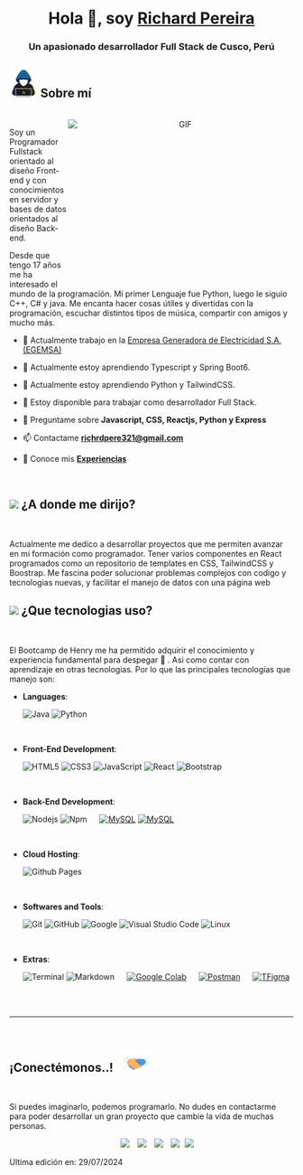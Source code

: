 <h1 align="center">Hola 👋, soy <a href="#" target="blank">
Richard Pereira</a></h1>
<h3 align="center">Un apasionado desarrollador Full Stack de Cusco, Perú </h3>



## <picture><img src = "https://github.com/0xAbdulKhalid/0xAbdulKhalid/raw/main/assets/mdImages/about_me.gif" width = 50px></picture> **Sobre mí**
<br>

<a target="_blank" align="center">
  <img align="right" top="500" height="300" width="400" alt="GIF" src="https://media.giphy.com/media/SWoSkN6DxTszqIKEqv/giphy.gif">
</a>

<p>Soy un Programador Fullstack orientado al diseño Front-end y con conocimientos en servidor y bases de datos orientados al diseño Back-end.

Desde que tengo 17 años me ha interesado el mundo de la programación. Mi primer Lenguaje fue Python, luego le siguio C++, C# y java. Me encanta hacer cosas útiles y divertidas con la programación, escuchar distintos tipos de música, compartir con amigos y mucho más.</p>

- 🔭 Actualmente trabajo en la <a href="https://web.egemsa.com.pe/" target="blank">Empresa Generadora de Electricidad S.A. (EGEMSA)</a>

- 🌱 Actualmente estoy aprendiendo Typescript y Spring Boot6.

- 🌱 Actualmente estoy aprendiendo Python y TailwindCSS.

- 🤝 Estoy disponible para trabajar como desarrollador Full Stack.

- 💬 Preguntame sobre **Javascript, CSS, Reactjs, Python y Express**

- 📫 Contactame **richrdpere321@gmail.com**

- 📄 Conoce mis <a href="https://github.com/richrdPere/Informacion/blob/main/CV%20-%20HENRY%20-%20RMPCH.pdf" target="blank">**Experiencias**</a>
<br/>

## <img src="https://media.giphy.com/media/iY8CRBdQXODJSCERIr/giphy.gif" width="35"><b> ¿A donde me dirijo? </b>
<br>
<p>Actualmente me dedico a desarrollar proyectos que me permiten avanzar en mi formación como programador. Tener varios componentes en React programados como un repositorio de templates en CSS, TailwindCSS y Boostrap. Me fascina poder solucionar problemas complejos con codigo y tecnologias nuevas, y facilitar el manejo de datos con una página web</p>

## <img src="https://media2.giphy.com/media/QssGEmpkyEOhBCb7e1/giphy.gif?cid=ecf05e47a0n3gi1bfqntqmob8g9aid1oyj2wr3ds3mg700bl&rid=giphy.gif" width ="25"><b> ¿Que tecnologias uso?</b>
<br>
<p>El Bootcamp de Henry me ha permitido adquirir el conocimiento y experiencia fundamental para despegar 🚀 . Asi como contar con aprendizaje en otras tecnologias. Por lo que las principales tecnologías que manejo son:</p>

<p align="center">

- **Languages**:
  
    ![Java](http://img.shields.io/badge/-Java-5B4638.svg?style=flat-square&logo=java&logoColor=ffffff)
    ![Python](https://img.shields.io/badge/Python%20-%2314354C.svg?style=for-the-badge&logo=python&logoColor=white)

<br>   
    
- **Front-End Development**:

   ![HTML5](https://img.shields.io/badge/HTML5%20-%23E34F26.svg?style=for-the-badge&logo=html5&logoColor=white)
   ![CSS3](https://img.shields.io/badge/CSS%20-%231572B6.svg?style=for-the-badge&logo=css3&logoColor=white)
   ![JavaScript](https://img.shields.io/badge/JavaScript%20-%23F7DF1E.svg?style=for-the-badge&logo=javascript&logoColor=black)
  ![React](https://img.shields.io/badge/-React-61DAFB?style=flat-square&logo=react&logoColor=ffffff)
  ![Bootstrap](https://img.shields.io/badge/-Bootstrap-563D7C?style=flat-square&logo=Bootstrap)

<br>

- **Back-End Development**:
  
	![Nodejs](https://img.shields.io/badge/-Nodejs-339933?style=flat-square&logo=Node.js&logoColor=ffffff)
	![Npm](https://img.shields.io/badge/-npm-CB3837?style=flat-square&logo=npm)
   &emsp;
    <a href="https://www.mysql.com/"><img alt="MySQL" src="https://img.shields.io/badge/MySQL-00000F?style=for-the-badge&logo=mysql&logoColor=white"></a>
    <a href="https://www.mysql.com/"><img alt="MySQL" src="https://img.shields.io/badge/PostgreSQL-00000F?style=for-the-badge&logo=mysql&logoColor=white"></a>

<br>

- **Cloud Hosting**:

    ![Github Pages](https://img.shields.io/badge/GitHub%20Pages-%23327FC7.svg?style=for-the-badge&logo=github&logoColor=white)
    
<br>

- **Softwares and Tools**:

    ![Git](https://img.shields.io/badge/git-%23F05033.svg?style=for-the-badge&logo=git&logoColor=white)
    ![GitHub](https://img.shields.io/badge/github-%23121011.svg?style=for-the-badge&logo=github&logoColor=white)
    ![Google](https://img.shields.io/badge/google-%234285F4.svg?style=for-the-badge&logo=google&logoColor=white)
    ![Visual Studio Code](https://img.shields.io/badge/Visual%20Studio%20Code-0078d7.svg?style=for-the-badge&logo=visual-studio-code&logoColor=white)
    ![Linux](https://img.shields.io/badge/Linux-FCC624?style=for-the-badge&logo=linux&logoColor=black) 

<br>

- **Extras**:

    ![Terminal](https://img.shields.io/badge/Terminal-%23054020?style=for-the-badge&logo=gnu-bash&logoColor=white)
    ![Markdown](https://img.shields.io/badge/markdown-%23000000.svg?style=for-the-badge&logo=markdown&logoColor=white)
   &emsp;
    <a href="#"><img alt="Google Colab" src="https://img.shields.io/badge/Colab-F9AB00?style=for-the-badge&logo=googlecolab&color=525252"></a>
    &emsp;
    <a href="#"><img alt="Postman" src="https://img.shields.io/badge/Postman-FF6C37?style=for-the-badge&logo=Postman&logoColor=white"></a>
    &emsp;
     <a href="#"><img alt="TFigma" src="https://img.shields.io/badge/Figma-F24E1E?style=for-the-badge&logo=figma&logoColor=white"></a>
  
  	 


</p>

<br>
<br>

-----

<br>


## <b> ¡Conectémonos..!</b><img src="https://github.com/0xAbdulKhalid/0xAbdulKhalid/raw/main/assets/mdImages/handshake.gif" width ="80">
<br>

<p>Si puedes imaginarlo, podemos programarlo. No dudes en contactarme para poder desarrollar un gran proyecto que cambie la vida de muchas personas.</p>

<p align="center">

 <div align="center"  class="icons-social" style="margin-left: 10px;">
        <a style="margin-left: 10px;"  target="_blank" href="https://www.linkedin.com/in/richard-pereira-17b78b299/">
			<img src="https://img.icons8.com/doodle/40/000000/linkedin--v2.png"></a>
        <a style="margin-left: 10px;" target="_blank" href="https://github.com/richrdPere">
		<img src="https://img.icons8.com/doodle/40/000000/github--v1.png"></a>
        <a style="margin-left: 10px;" target="_blank" href="https://www.instagram.com/ridpereirachinchero/">
			<img src="https://img.icons8.com/doodle/40/000000/instagram-new--v2.png"></a>
		<a style="margin-left: 10px;" target="_blank" href="#">
			<img src="https://img.icons8.com/doodle/1x/twitter-squared--v2.png" ></a>
		<a style="margin-left: 5px;" target="_blank" href="https://github.com/richrdPere/Informacion/blob/main/CV%20-%20HENRY%20-%20RMPCH.pdf">
					<img src="https://img.icons8.com/plasticine/0.5x/resume.png" ></a>
      </div>

</p>



Ultima edición en: 29/07/2024
